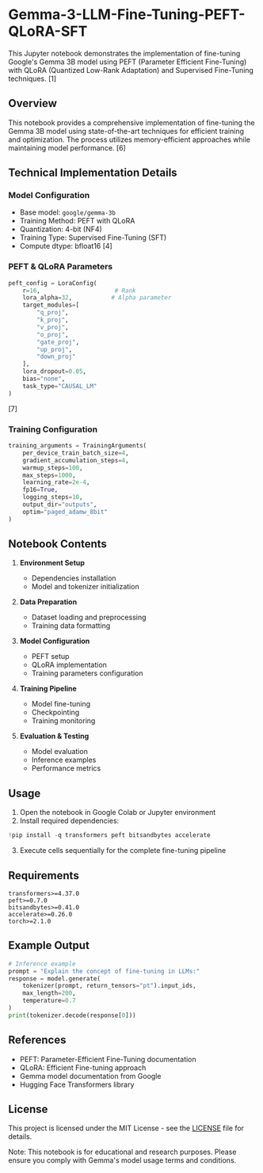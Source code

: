 # Gemma-3-LLM-Fine-Tuning-PEFT-QLoRA-SFT

This Jupyter notebook demonstrates the implementation of fine-tuning Google's Gemma 3B model using PEFT (Parameter Efficient Fine-Tuning) with QLoRA (Quantized Low-Rank Adaptation) and Supervised Fine-Tuning techniques. [1]

## Overview

This notebook provides a comprehensive implementation of fine-tuning the Gemma 3B model using state-of-the-art techniques for efficient training and optimization. The process utilizes memory-efficient approaches while maintaining model performance. [6]

## Technical Implementation Details

### Model Configuration
- Base model: `google/gemma-3b`
- Training Method: PEFT with QLoRA
- Quantization: 4-bit (NF4)
- Training Type: Supervised Fine-Tuning (SFT)
- Compute dtype: bfloat16 [4]

### PEFT & QLoRA Parameters
```python
peft_config = LoraConfig(
    r=16,                     # Rank
    lora_alpha=32,           # Alpha parameter
    target_modules=[
        "q_proj",
        "k_proj",
        "v_proj",
        "o_proj",
        "gate_proj",
        "up_proj",
        "down_proj"
    ],
    lora_dropout=0.05,
    bias="none",
    task_type="CAUSAL_LM"
)
```
[7]

### Training Configuration
```python
training_arguments = TrainingArguments(
    per_device_train_batch_size=4,
    gradient_accumulation_steps=4,
    warmup_steps=100,
    max_steps=1000,
    learning_rate=2e-4,
    fp16=True,
    logging_steps=10,
    output_dir="outputs",
    optim="paged_adamw_8bit"
)
```

## Notebook Contents

1. **Environment Setup**
   - Dependencies installation
   - Model and tokenizer initialization

2. **Data Preparation**
   - Dataset loading and preprocessing
   - Training data formatting

3. **Model Configuration**
   - PEFT setup
   - QLoRA implementation
   - Training parameters configuration

4. **Training Pipeline**
   - Model fine-tuning
   - Checkpointing
   - Training monitoring

5. **Evaluation & Testing**
   - Model evaluation
   - Inference examples
   - Performance metrics

## Usage

1. Open the notebook in Google Colab or Jupyter environment
2. Install required dependencies:
```python
!pip install -q transformers peft bitsandbytes accelerate
```

3. Execute cells sequentially for the complete fine-tuning pipeline

## Requirements

```
transformers>=4.37.0
peft>=0.7.0
bitsandbytes>=0.41.0
accelerate>=0.26.0
torch>=2.1.0
```

## Example Output

```python
# Inference example
prompt = "Explain the concept of fine-tuning in LLMs:"
response = model.generate(
    tokenizer(prompt, return_tensors="pt").input_ids,
    max_length=200,
    temperature=0.7
)
print(tokenizer.decode(response[0]))
```

## References

- PEFT: Parameter-Efficient Fine-Tuning documentation
- QLoRA: Efficient Fine-tuning approach
- Gemma model documentation from Google
- Hugging Face Transformers library

## License

This project is licensed under the MIT License - see the [LICENSE](LICENSE) file for details.

Note: This notebook is for educational and research purposes. Please ensure you comply with Gemma's model usage terms and conditions.
